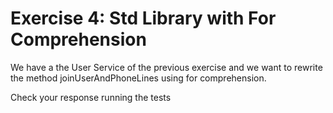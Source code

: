# Exercise 4: Std Library with For Comprehension

We have a the User Service of the previous exercise and we want to rewrite the method
joinUserAndPhoneLines using for comprehension.

Check your response running the tests